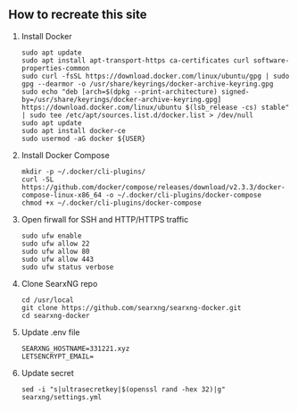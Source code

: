 
## How to recreate this site

1. Install Docker

    ```
    sudo apt update
    sudo apt install apt-transport-https ca-certificates curl software-properties-common
    sudo curl -fsSL https://download.docker.com/linux/ubuntu/gpg | sudo gpg --dearmor -o /usr/share/keyrings/docker-archive-keyring.gpg
    sudo echo "deb [arch=$(dpkg --print-architecture) signed-by=/usr/share/keyrings/docker-archive-keyring.gpg] https://download.docker.com/linux/ubuntu $(lsb_release -cs) stable" | sudo tee /etc/apt/sources.list.d/docker.list > /dev/null
    sudo apt update
    sudo apt install docker-ce
    sudo usermod -aG docker ${USER}
    ```

2. Install Docker Compose

    ```
    mkdir -p ~/.docker/cli-plugins/
    curl -SL https://github.com/docker/compose/releases/download/v2.3.3/docker-compose-linux-x86_64 -o ~/.docker/cli-plugins/docker-compose
    chmod +x ~/.docker/cli-plugins/docker-compose
    ```

3. Open firwall for SSH and HTTP/HTTPS traffic

    ```
    sudo ufw enable
    sudo ufw allow 22
    sudo ufw allow 80
    sudo ufw allow 443
    sudo ufw status verbose
    ```
 
4. Clone SearxNG repo

    ```
    cd /usr/local
    git clone https://github.com/searxng/searxng-docker.git
    cd searxng-docker
    ```
5. Update .env file

    ```
    SEARXNG_HOSTNAME=331221.xyz
    LETSENCRYPT_EMAIL=
    ```

6. Update secret

    ```
    sed -i "s|ultrasecretkey|$(openssl rand -hex 32)|g" searxng/settings.yml
    ```

